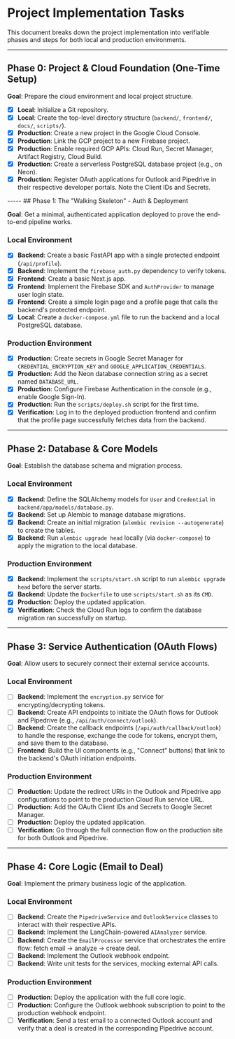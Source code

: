 # Project Implementation Tasks

This document breaks down the project implementation into verifiable phases and steps for both local and production environments.

---

## Phase 0: Project & Cloud Foundation (One-Time Setup)

**Goal**: Prepare the cloud environment and local project structure.

-   [x] **Local**: Initialize a Git repository.
-   [x] **Local**: Create the top-level directory structure (`backend/`, `frontend/`, `docs/`, `scripts/`).
-   [x] **Production**: Create a new project in the Google Cloud Console.
-   [x] **Production**: Link the GCP project to a new Firebase project.
-   [x] **Production**: Enable required GCP APIs: Cloud Run, Secret Manager, Artifact Registry, Cloud Build.
-   [x] **Production**: Create a serverless PostgreSQL database project (e.g., on Neon).
-   [x] **Production**: Register OAuth applications for Outlook and Pipedrive in their respective developer portals. Note the Client IDs and Secrets.

----- ## Phase 1: The "Walking Skeleton" - Auth & Deployment

**Goal**: Get a minimal, authenticated application deployed to prove the end-to-end pipeline works.

### Local Environment

-   [x] **Backend**: Create a basic FastAPI app with a single protected endpoint (`/api/profile`).
-   [x] **Backend**: Implement the `firebase_auth.py` dependency to verify tokens.
-   [x] **Frontend**: Create a basic Next.js app.
-   [x] **Frontend**: Implement the Firebase SDK and `AuthProvider` to manage user login state.
-   [x] **Frontend**: Create a simple login page and a profile page that calls the backend's protected endpoint.
-   [x] **Local**: Create a `docker-compose.yml` file to run the backend and a local PostgreSQL database.

### Production Environment

-   [x] **Production**: Create secrets in Google Secret Manager for `CREDENTIAL_ENCRYPTION_KEY` and `GOOGLE_APPLICATION_CREDENTIALS`.
-   [x] **Production**: Add the Neon database connection string as a secret named `DATABASE_URL`.
-   [x] **Production**: Configure Firebase Authentication in the console (e.g., enable Google Sign-In).
-   [x] **Production**: Run the `scripts/deploy.sh` script for the first time.
-   [x] **Verification**: Log in to the deployed production frontend and confirm that the profile page successfully fetches data from the backend.

---

## Phase 2: Database & Core Models

**Goal**: Establish the database schema and migration process.

### Local Environment

-   [x] **Backend**: Define the SQLAlchemy models for `User` and `Credential` in `backend/app/models/database.py`.
-   [x] **Backend**: Set up Alembic to manage database migrations.
-   [x] **Backend**: Create an initial migration (`alembic revision --autogenerate`) to create the tables.
-   [x] **Backend**: Run `alembic upgrade head` locally (via `docker-compose`) to apply the migration to the local database.

### Production Environment

-   [x] **Backend**: Implement the `scripts/start.sh` script to run `alembic upgrade head` before the server starts.
-   [x] **Backend**: Update the `Dockerfile` to use `scripts/start.sh` as its `CMD`.
-   [x] **Production**: Deploy the updated application.
-   [x] **Verification**: Check the Cloud Run logs to confirm the database migration ran successfully on startup.

---

## Phase 3: Service Authentication (OAuth Flows)

**Goal**: Allow users to securely connect their external service accounts.

### Local Environment

-   [ ] **Backend**: Implement the `encryption.py` service for encrypting/decrypting tokens.
-   [ ] **Backend**: Create API endpoints to initiate the OAuth flows for Outlook and Pipedrive (e.g., `/api/auth/connect/outlook`).
-   [ ] **Backend**: Create the callback endpoints (`/api/auth/callback/outlook`) to handle the response, exchange the code for tokens, encrypt them, and save them to the database.
-   [ ] **Frontend**: Build the UI components (e.g., "Connect" buttons) that link to the backend's OAuth initiation endpoints.

### Production Environment

-   [ ] **Production**: Update the redirect URIs in the Outlook and Pipedrive app configurations to point to the production Cloud Run service URL.
-   [ ] **Production**: Add the OAuth Client IDs and Secrets to Google Secret Manager.
-   [ ] **Production**: Deploy the updated application.
-   [ ] **Verification**: Go through the full connection flow on the production site for both Outlook and Pipedrive.

---

## Phase 4: Core Logic (Email to Deal)

**Goal**: Implement the primary business logic of the application.

### Local Environment

-   [ ] **Backend**: Create the `PipedriveService` and `OutlookService` classes to interact with their respective APIs.
-   [ ] **Backend**: Implement the LangChain-powered `AIAnalyzer` service.
-   [ ] **Backend**: Create the `EmailProcessor` service that orchestrates the entire flow: fetch email -> analyze -> create deal.
-   [ ] **Backend**: Implement the Outlook webhook endpoint.
-   [ ] **Backend**: Write unit tests for the services, mocking external API calls.

### Production Environment

-   [ ] **Production**: Deploy the application with the full core logic.
-   [ ] **Production**: Configure the Outlook webhook subscription to point to the production webhook endpoint.
-   [ ] **Verification**: Send a test email to a connected Outlook account and verify that a deal is created in the corresponding Pipedrive account.